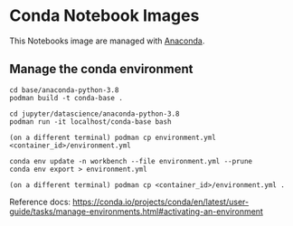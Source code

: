 # Conda Notebook Images

This Notebooks image are managed with [Anaconda](https://anaconda.org/).

## Manage the conda environment

```
cd base/anaconda-python-3.8
podman build -t conda-base . 

cd jupyter/datascience/anaconda-python-3.8
podman run -it localhost/conda-base bash

(on a different terminal) podman cp environment.yml <container_id>/environment.yml

conda env update -n workbench --file environment.yml --prune
conda env export > environment.yml

(on a different terminal) podman cp <container_id>/environment.yml .
```


Reference docs: https://conda.io/projects/conda/en/latest/user-guide/tasks/manage-environments.html#activating-an-environment 

